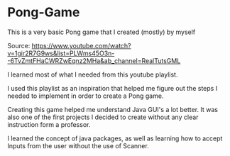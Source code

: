 # Pong-Game
This is a very basic Pong game that I created (mostly) by myself

Source: https://www.youtube.com/watch?v=1gir2R7G9ws&list=PLWms45O3n--6TvZmtFHaCWRZwEqnz2MHa&ab_channel=RealTutsGML

I learned most of what I needed from this youtube playlist.

 I used this playlist as an inspiration that helped me figure out the steps I needed to
 implement in order to create a Pong game.
 
 Creating this game helped me understand Java GUI's a lot better. It was also one of the first projects I decided to create without any clear instruction form a professor.
 
 I learned the concept of java packages, as well as learning how to accept Inputs from the user without the use of Scanner.
 
